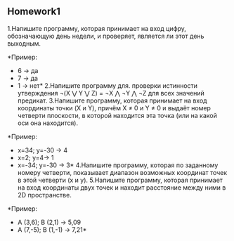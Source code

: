 ## Homework1
1.Напишите программу, которая принимает на вход цифру, обозначающую день недели, и проверяет, является ли этот день выходным.

*Пример:

- 6 -> да
- 7 -> да
- 1 -> нет*
2.Напишите программу для. проверки истинности утверждения ¬(X ⋁ Y ⋁ Z) = ¬X ⋀ ¬Y ⋀ ¬Z для всех значений предикат.
3.Напишите программу, которая принимает на вход координаты точки (X и Y), причём X ≠ 0 и Y ≠ 0 и выдаёт номер четверти плоскости, в которой находится эта точка (или на какой оси она находится).

*Пример:

- x=34; y=-30 -> 4
- x=2; y=4-> 1
- x=-34; y=-30 -> 3*
4.Напишите программу, которая по заданному номеру четверти, показывает диапазон возможных координат точек в этой четверти (x и y).
5.Напишите программу, которая принимает на вход координаты двух точек и находит расстояние между ними в 2D пространстве.

*Пример:

- A (3,6); B (2,1) -> 5,09
- A (7,-5); B (1,-1) -> 7,21*

